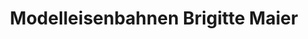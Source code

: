 ---
title: "Modelleisenbahnen Brigitte Maier"
url: /altenmarkt-a-d-alz/modelleisenbahnen-brigitte-maier/
shop: Modellbau
---